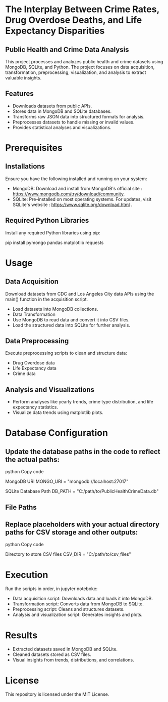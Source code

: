 # The Interplay Between Crime Rates, Drug Overdose Deaths, and Life Expectancy Disparities

## Public Health and Crime Data Analysis

This project processes and analyzes public health and crime datasets using MongoDB, SQLite, and Python. The project focuses on data acquisition, transformation, preprocessing, visualization, and analysis to extract valuable insights.

## Features
- Downloads datasets from public APIs.
- Stores data in MongoDB and SQLite databases.
- Transforms raw JSON data into structured formats for analysis.
- Preprocesses datasets to handle missing or invalid values.
- Provides statistical analyses and visualizations.

# Prerequisites

## Installations
Ensure you have the following installed and running on your system:

- MongoDB: Download and install from MongoDB's official site : https://www.mongodb.com/try/download/community.
- SQLite: Pre-installed on most operating systems. For updates, visit SQLite's website : https://www.sqlite.org/download.html .

## Required Python Libraries
Install any required Python libraries using pip:

pip install pymongo pandas matplotlib requests


# Usage
## Data Acquisition

Download datasets from CDC and Los Angeles City data APIs using the main() function in the acquisition script.
- Load datasets into MongoDB collections.
- Data Transformation
- Use MongoDB to read data and convert it into CSV files.
- Load the structured data into SQLite for further analysis.

## Data Preprocessing
Execute preprocessing scripts to clean and structure data:

- Drug Overdose data
- Life Expectancy data
- Crime data

## Analysis and Visualizations

- Perform analyses like yearly trends, crime type distribution, and life expectancy statistics.
- Visualize data trends using matplotlib plots.

# Database Configuration
## Update the database paths in the code to reflect the actual paths:

python Copy code

MongoDB URI
MONGO_URI = "mongodb://localhost:27017"

SQLite Database Path
DB_PATH = "C:/path/to/PublicHealthCrimeData.db"

## File Paths
## Replace placeholders with your actual directory paths for CSV storage and other outputs:

python Copy code

Directory to store CSV files
CSV_DIR = "C:/path/to/csv_files"

# Execution
Run the scripts in order, in jupyter noteboke:

- Data acquisition script: Downloads data and loads it into MongoDB.
- Transformation script: Converts data from MongoDB to SQLite.
- Preprocessing script: Cleans and structures datasets.
- Analysis and visualization script: Generates insights and plots.



# Results
- Extracted datasets saved in MongoDB and SQLite.
- Cleaned datasets stored as CSV files.
- Visual insights from trends, distributions, and correlations.

# License
This repository is licensed under the MIT License.
